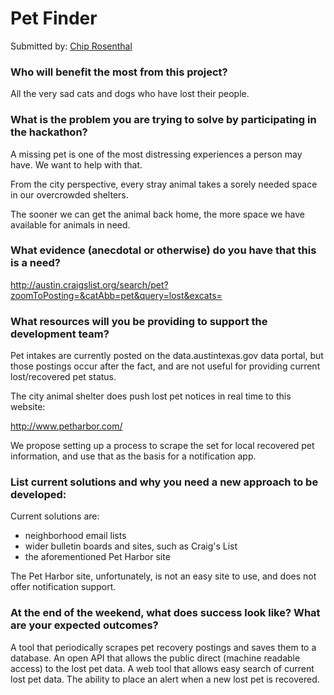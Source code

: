 # Pet Finder

Submitted by: [Chip Rosenthal](https://github.com/chip-rosenthal)


### Who will benefit the most from this project?

All the very sad cats and dogs who have lost their people.


### What is the problem you are trying to solve by participating in the hackathon?

A missing pet is one of the most distressing experiences a person may have. We want to help with that.

From the city perspective, every stray animal takes a sorely needed space in our overcrowded shelters.

The sooner we can get the animal back home, the more space we have available for animals in need.


### What evidence (anecdotal or otherwise) do you have that this is a need?

http://austin.craigslist.org/search/pet?zoomToPosting=&catAbb=pet&query=lost&excats=


### What resources will you be providing to support the development team?

Pet intakes are currently posted on the data.austintexas.gov data portal, but those postings occur after the fact,
and are not useful for providing current lost/recovered pet status.

The city animal shelter does push lost pet notices in real time to this website:

http://www.petharbor.com/

We propose setting up a process to scrape the set for local recovered pet information, and use that as the basis for a notification app.

### List current solutions and why you need a new approach to be developed:

Current solutions are:
* neighborhood email lists
* wider bulletin boards and sites, such as Craig's List
* the aforementioned Pet Harbor site

The Pet Harbor site, unfortunately, is not an easy site to use, and does not offer notification support.

### At the end of the weekend, what does success look like? What are your expected outcomes?

A tool that periodically scrapes pet recovery postings and saves them to a database.
An open API that allows the public direct (machine readable access) to the lost pet data.
A web tool that allows easy search of current lost pet data.
The ability to place an alert when a new lost pet is recovered.
